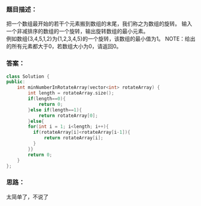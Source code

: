### 题目描述：
把一个数组最开始的若干个元素搬到数组的末尾，我们称之为数组的旋转。 输入一个非减排序的数组的一个旋转，输出旋转数组的最小元素。 <br />
例如数组{3,4,5,1,2}为{1,2,3,4,5}的一个旋转，该数组的最小值为1。 NOTE：给出的所有元素都大于0，若数组大小为0，请返回0。
### 答案：
```C++
class Solution {
public:
    int minNumberInRotateArray(vector<int> rotateArray) {
        int length = rotateArray.size();
        if(length==0){
            return 0;
        }else if(length==1){
            return rotateArray[0];
        }else{
        for(int i = 1; i<length; i++){
          if(rotateArray[i]<rotateArray[i-1]){
              return rotateArray[i];
          }  
        }}
        return 0;
    }
};
```
### 思路：
太简单了，不说了
